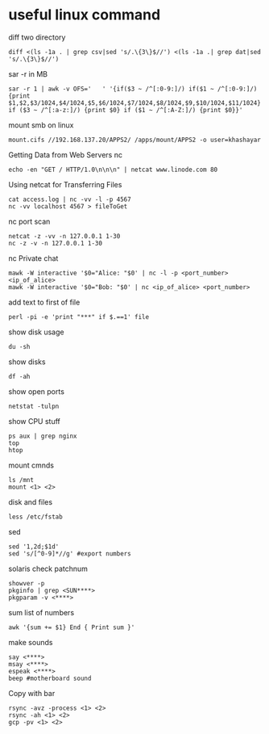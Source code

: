 # useful linux command
diff two directory
```
diff <(ls -1a . | grep csv|sed 's/.\{3\}$//') <(ls -1a .| grep dat|sed 's/.\{3\}$//')
```
sar -r in MB
```
sar -r 1 | awk -v OFS='   ' '{if($3 ~ /^[:0-9:]/) if($1 ~ /^[:0-9:]/) {print $1,$2,$3/1024,$4/1024,$5,$6/1024,$7/1024,$8/1024,$9,$10/1024,$11/1024} if ($3 ~ /^[:a-z:]/) {print $0} if ($1 ~ /^[:A-Z:]/) {print $0}}'
```
mount smb on linux
```
mount.cifs //192.168.137.20/APPS2/ /apps/mount/APPS2 -o user=khashayar
```
Getting Data from Web Servers nc
```
echo -en "GET / HTTP/1.0\n\n\n" | netcat www.linode.com 80
```
Using netcat for Transferring Files
```
cat access.log | nc -vv -l -p 4567
nc -vv localhost 4567 > fileToGet
```
nc port scan
```
netcat -z -vv -n 127.0.0.1 1-30
nc -z -v -n 127.0.0.1 1-30
```
nc Private chat
```
mawk -W interactive '$0="Alice: "$0' | nc -l -p <port_number> <ip_of_alice>
mawk -W interactive '$0="Bob: "$0' | nc <ip_of_alice> <port_number>
```
add text to first of file
```
perl -pi -e 'print "***" if $.==1' file
```
show disk usage
```
du -sh
```
show disks
```
df -ah
```
show open ports
```
netstat -tulpn
```
show CPU stuff
```
ps aux | grep nginx
top
htop
```
mount cmnds
```
ls /mnt
mount <1> <2>
```
disk and files
```
less /etc/fstab
```
sed
```
sed '1,2d;$1d'
sed 's/[^0-9]*//g' #export numbers
```
solaris check patchnum
```
showver -p
pkginfo | grep <SUN****>
pkgparam -v <****>
```
sum list of numbers
```
awk '{sum += $1} End { Print sum }'
```
make sounds
```
say <****>
msay <****>
espeak <****>
beep #motherboard sound
```
Copy with bar
```
rsync -avz -process <1> <2>
rsync -ah <1> <2>
gcp -pv <1> <2>
```

